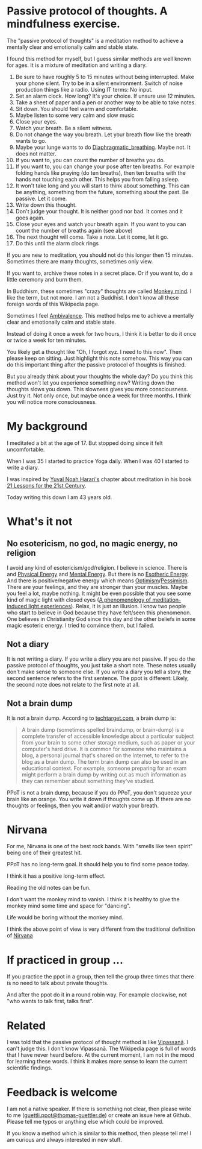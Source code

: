 # Passive protocol of thoughts. A mindfulness exercise.

The "passive protocol of thoughts" is a meditation method to achieve a mentally clear and emotionally calm and stable state.

I found this method for myself, but I guess similar methods are well known for ages. It is a mixture of meditation and writing a diary.

1. Be sure to have roughly 5 to 15 minutes without being interrupted. Make your phone silent. Try to be in a silent environment. Switch of noise production things like a radio. Using IT terms: No input.
1. Set an alarm clock. How long? It's your choice. If unsure use 12 minutes.
1. Take a sheet of paper and a pen or another way to be able to take notes.
1. Sit down. You should feel warm and comfortable.
1. Maybe listen to some very calm and slow music
1. Close your eyes.
1. Watch your breath. Be a silent witness.
1. Do not change the way you breath. Let your breath flow like the breath wants to go.
1. Maybe your lunge wants to do [Diaphragmatic_breathing](https://en.wikipedia.org/wiki/Diaphragmatic_breathing). Maybe not. It does not matter.
1. If you want to, you can count the number of breaths you do.
1. If you want to, you can change your pose after ten breaths. For example folding hands like praying (do ten breaths), then ten breaths with the hands not touching each other. This helps you from falling asleep.
1. It won't take long and you will start to think about something. This can be anything, something from the future, something about the past. Be passive. Let it come.
1. Write down this thought. 
1. Don't judge your thought. It is neither good nor bad. It comes and it goes again.
1. Close your eyes and watch your breath again. If you want to you can count the number of breaths again (see above)
1. The next thought will come. Take a note. Let it come, let it go.
1. Do this until the alarm clock rings


If you are new to meditation, you should not do this longer then 15 minutes. Sometimes there are many thoughts, sometimes only view.

If you want to, archive these notes in a secret place. Or if you want to, do a little ceremony and burn them. 

In Buddhism, these sometimes "crazy" thoughts are called [Monkey mind](https://en.wikipedia.org/wiki/Monkey_mind). I like the term, but not more. I am not a Buddhist. I don't know all these foreign words of this Wikipedia page.

Sometimes I feel [Ambivalence](https://en.wikipedia.org/wiki/Ambivalence). This method helps me to achieve a mentally clear and emotionally calm and stable state.


Instead of doing it once a week for two hours, I think it is better to do it once or twice a week for ten minutes.

You likely get a thought like "Oh, I forgot xyz. I need to this now". Then please keep on sitting. Just highlight this note somehow. This way you can do this important thing after the passive protocol of thoughts is finished.

But you already think about your thoughts
the whole day? Do you think this method won't
let you experience something new?
Writing down the thoughts slows you down.
This slowness gives you more consciousness.
Just try it. Not only once, but maybe
once a week for three months. I think
you will notice more consciousness.


# My background

I meditated a bit at the age of 17. But stopped doing since it felt uncomfortable. 

When I was 35 I started to practice Yoga daily. When I was 40 I started to write a diary.

I was inspired by [Yuval Noah Harari's](https://en.wikipedia.org/wiki/Yuval_Noah_Harari) chapter about meditation in his book [21 Lessons for the 21st Century](https://en.wikipedia.org/wiki/21_Lessons_for_the_21st_Century).

Today writing this down I am 43 years old.

# What's it not

## No esotericism, no god, no magic energy, no religion

I avoid any kind of esotericism/god/religion. I believe in science. There is and [Physical Energy](https://en.wikipedia.org/wiki/Energy) and [Mental Energy](https://en.wikipedia.org/wiki/Energy_(psychological)). But there is no [Esotheric Energy](https://en.wikipedia.org/wiki/Energy_(esotericism)). And there is positive/negative energy which means [Optimism](https://en.wikipedia.org/wiki/Optimism)/[Pessimism](https://en.wikipedia.org/wiki/Pessimism). There are your feelings, and they are stronger than your muscles. Maybe you feel a lot, maybe nothing. It might be even possible that you see some kind of magic light with closed eyes ([A phenomenology of meditation-induced light experiences](https://www.frontiersin.org/articles/10.3389/fpsyg.2013.00973/full)). Relax, it is just an illusion. I know two people who start to believe in God because they have felt/seen this phenomenon. One believes in Christianity God since this day and the other beliefs in some magic esoteric energy. I tried to convince them, but I failed.

## Not a diary

It is not writing a diary. If you write a diary you are not passive. If you do the passive protocol of thoughts, you just take a short note. These notes usually don't make sense to someone else. If you write a diary you tell a story, the second sentence refers to the first sentence. The ppot is different: Likely, the second note does not relate to the first note at all.

## Not a brain dump
It is not a brain dump. According to [techtarget.com](https://whatis.techtarget.com/definition/brain-dump), a brain dump is:

> A brain dump (sometimes spelled braindump, or brain-dump) is a complete transfer of accessible knowledge about a particular subject from your brain to some other storage medium, such as paper or your computer's hard drive. It is common for someone who maintains a blog, a personal journal that's shared on the Internet, to refer to the blog as a brain dump. The term brain dump can also be used in an educational context. For example, someone preparing for an exam might perform a brain dump by writing out as much information as they can remember about something they've studied.

PPoT is not a brain dump, because if you do PPoT, you don't squeeze your brain like an orange. You write it down if
thoughts come up. If there are no thoughts or feelings, then you wait and/or watch your breath.


# Nirvana
For me, Nirvana is one of the best rock bands. With "smells like teen spirit"
being one of their greatest hit.

PPoT has no long-term goal. It should help
you to find some peace today.

I think it has a positive long-term effect.

Reading the old notes can be fun.

I don't want the monkey mind to vanish. I think it is healthy to give the monkey mind
some time and space for "dancing".

Life would be boring without the monkey mind.

I think the above point of view is very different from the traditional definition of [Nirvana](https://en.wikipedia.org/wiki/Nirvana)

# If practiced in group ...
If you practice the ppot in a group, then tell the group three times that there is no need to talk about private thoughts. 

And after the ppot do it in a round robin way. For example clockwise, not "who wants to talk first, talks first".


# Related

I was told that the passive protocol of thought
method is like [Vipassanā](https://en.wikipedia.org/wiki/Vipassan%C4%81). I can't judge this. 
I don't know Vipassanā. The Wikipedia page is full of words that I have never heard before. 
At the current moment, I am not
in the mood for learning these
words. I think it makes more sense to learn
the current scientific findings.

# Feedback is welcome

I am not a native speaker. If there is something not clear, then please write to me (guettli.ppot@thomas-guettler.de) or create an issue here at Github. Please tell me typos or anything else which could be improved.

If you know a method which is similar to this method, then please tell me! I am curious and always interested in new stuff.




